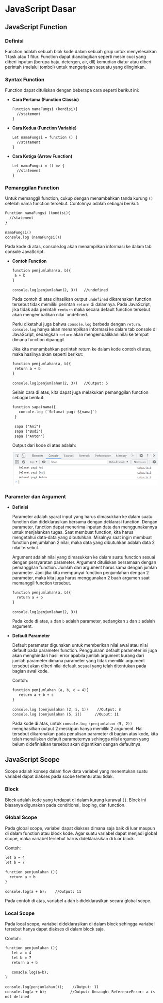 # JavaScript Dasar

## JavaScript Function

### Definisi

Function adalah sebuah blok kode dalam sebuah grup untuk menyelesaikan 1 task atau 1 fitur. Function dapat dianalogikan seperti mesin cuci yang diberi inputan (berupa baju, detergen, air, dll) kemudian diatur atau diberi perintah (melalui tombol) untuk mengerjakan sesuatu yang diinginkan.

### Syntax Function

Function dapat dituliskan dengan beberapa cara seperti berikut ini:

- **Cara Pertama (Function Classic)**

  ```
  Function namaFungsi (kondisi){
    //statement
  }
  ```

- **Cara Kedua (Function Variable)**

  ```
  Let namaFungsi = function () {
    //statement
  }
  ```

- **Cara Ketiga (Arrow Function)**

  ```
  Let namaFungsi = () => {
    //statement
  }
  ```
  
 ### Pemanggilan Function
  
 Untuk memanggil function, cukup dengan menambahkan tanda kurung `()` setelah nama function tersebut. Contohnya adalah sebagai berikut:
  
 ```
 Function namaFungsi (kondisi){
   //statement
 }
  
 namaFungsi()
 console.log (namaFungsi())
 ```
  
 Pada kode di atas, console.log akan menampilkan informasi ke dalam tab console JavaScript.
 
 - **Contoh Function**
   
   ```
   function penjumlahan(a, b){
    a + b
   }

   console.log(penjumlahan(2, 3))   //undefined
   ```

   Pada contoh di atas dihasilkan output `undefined` dikarenakan function tersebut tidak memiliki perintah `return` di dalamnya. Pada JavaScript, jika tidak ada perintah `renturn` maka secara default function tersebut akan mengembalikan nilai `undefined. 
   
   Perlu diketahui juga bahwa `console.log` berbeda dengan `return`. `console.log` hanya akan menampilkan informasi ke dalam tab console di JavaScript, sedangkan `return` akan mengembalikkan nilai ke tempat dimana function dipanggil.
   
   Jika kita menambahkan perintah return ke dalam kode contoh di atas, maka hasilnya akan seperti berikut:
   
   ```
   function penjumlahan(a, b){
    return a + b
   }

   console.log(penjumlahan(2, 3))   //Output: 5
   ```
   
   Selain cara di atas, kita dapat juga melakukan pemanggilan function sebagai berikut:
   
   ```
   function sapa(nama){
      console.log (`Selamat pagi ${nama}`)
    }

    sapa ("Ani")
    sapa ("Budi")
    sapa ("Anton")
   ```
   
   Output dari kode di atas adalah:
   
   ![function](https://github.com/fiir09/Writing-and-Presentation-Test/blob/main/Module%2006%20-%20JavaScript%20Dasar/function.png)
   
 ### Parameter dan Argument
 
 - **Definisi**
    
   Parameter adalah syarat input yang harus dimasukkan ke dalam suatu function dan dideklarasikan bersama dengan deklarasi function. Dengan parameter, function dapat menerima inputan data dan menggunakannya untuk menjalankan tugas. Saat membuat function, kita harus mengetahui data-data yang dibutuhkan. Misalnya saat ingin membuat function penjumlahan 2 nilai, maka data yang dibutuhkan adalah data 2 nilai tersebut.
   
    Argument adalah nilai yang dimasukkan ke dalam suatu function sesuai dengan persyaratan parameter. Argument dituliskan bersamaan dengan pemanggilan function. Jumlah dari argument harus sama dengan jumlah parameter. Jadi jika kita mempunyai function penjumlahan dengan 2 parameter, maka kita juga harus menggunakan 2 buah argumen saat memanggil function tersebut.
    
    ```
    function penjumlahan(a, b){
      return a + b
    }

    console.log(penjumlahan(2, 3))
    ```
    
    Pada kode di atas, `a` dan `b` adalah parameter, sedangkan `2` dan `3` adalah argument.
   
 - **Default Parameter**
 
   Default parameter digunakan untuk memberikan nilai awal atau nilai default pada parameter function. Penggunaan default parameter ini juga akan menghindari hasil error apabila jumlah argument kurang dari jumlah parameter dimana parameter yang tidak memiliki argument tersebut akan diberi nilai default sesuai yang telah ditentukan pada bagian awal kode.
   
   Contoh:
   
   ```
   function penjumlahan (a, b, c = 4){
      return a + b + c
   }

   console.log (penjumlahan (2, 5, 1))    //Output: 8
   console.log (penjumlahan (5, 2))      //Ouput: 11
   ```
   
   Pada kode di atas, untuk `console.log (penjumlahan (5, 2))` menghasilkan output 2 meskipun hanya memiliki 2 argument. Hal tersebut dikarenakan pada penulisan parameter di bagian atas kode, kita telah menuliskan default parameternya sehingga nilai argumen yang belum didefinisikan tersebut akan digantikan dengan defaultnya.

## JavaScript Scope

Scope adalah konsep dalam flow data variabel yang menentukan suatu variabel dapat diakses pada scobe tertentu atau tidak.

 ### Block

   Block adalah kode yang terdapat di dalam kurung kurawal `{}`. Block ini biasanya digunakan pada conditional, looping, dan function.
    
 ### Global Scope

   Pada global scope, variabel dapat diakses dimana saja baik di luar maupun di dalam function atau block kode. Agar suatu variabel dapat menjadi global scope, maka variabel tersebut harus dideklarasikan di luar block.
   
   Contoh:
   
   ```
   let a = 4
   let b = 7

   function penjumlahan (){
     return a + b
   }

   console.log(a + b);    //Output: 11
   ```
   
   Pada contoh di atas, variabel `a` dan `b` dideklarasikan secara global scope.
   
 ### Local Scope

   Pada local scope, variabel dideklarasikan di dalam block sehingga variabel tersebut hanya dapat diakses di dalam block saja.
   
   Contoh:
   
   ```
   function penjumlahan (){
      let a = 4
      let b = 7
      return a + b

      console.log(a+b);
   }

   console.log(penjumlahan());    //Output: 11
   console.log(a + b);           //Output: Uncaught ReferenceError: a is not defined
   ```
   
   

